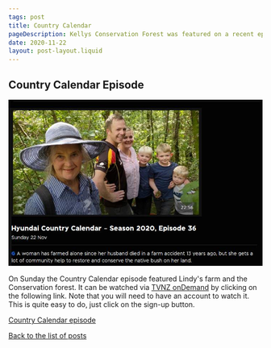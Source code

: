 ```yaml
---
tags: post
title: Country Calendar
pageDescription: Kellys Conservation Forest was featured on a recent episode of TVNZ's Country Calendar Episode
date: 2020-11-22
layout: post-layout.liquid
---
```


## Country Calendar Episode

![Picture of Lindy Kelly, daughter Amy and family taken in the bush](/images/news/country-calendar/country-calendar.jpg)

On Sunday the Country Calendar episode featured Lindy's farm and the Conservation forest. It can be watched via [TVNZ onDemand](https://www.tvnz.co.nz/) by
clicking on the following link. Note that you will need to have an account to watch it. This is quite easy to do, just click on the sign-up button.

[Country Calendar episode](https://www.tvnz.co.nz/shows/country-calendar/episodes/s2020-e36)

[Back to the list of posts](/postlist)
